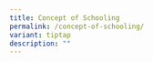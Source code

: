 ```yaml
---
title: Concept of Schooling
permalink: /concept-of-schooling/
variant: tiptap
description: ""
---
```

